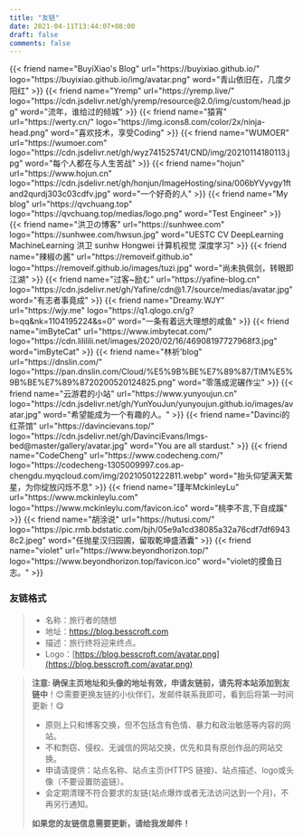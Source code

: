 ```yaml
---
title: "友链"
date: 2021-04-11T13:44:07+08:00
draft: false
comments: false
---
```


<div class="flink" id="article-container">
<div class="friend-list-div" >
{{< friend name="BuyiXiao's Blog" url="https://buyixiao.github.io/" logo="https://buyixiao.github.io/img/avatar.png" word="青山依旧在，几度夕阳红" >}}
{{< friend name="Yremp" url="https://yremp.live/" logo="https://cdn.jsdelivr.net/gh/yremp/resource@2.0/img/custom/head.jpg" word="流年，谁给过的倾城" >}}
{{< friend name="猿宵" url="https://werty.cn/" logo="https://img.icons8.com/color/2x/ninja-head.png" word="喜欢技术，享受Coding" >}}
{{< friend name="WUMOER" url="https://wumoer.com" logo="https://cdn.jsdelivr.net/gh/wyz741525741/CND/img/20210114180113.jpg" word="每个人都在与人生苦战" >}}
{{< friend name="hojun" url="https://www.hojun.cn" logo="https://cdn.jsdelivr.net/gh/honjun/ImageHosting/sina/006bYVyvgy1ftand2qurdj303c03cdfv.jpg" word="一个好奇的人" >}}
{{< friend name="My blog" url="https://qvchuang.top" logo="https://qvchuang.top/medias/logo.png" word="Test Engineer" >}}
{{< friend name="洪卫の博客" url="https://sunhwee.com" logo="https://sunhwee.com/hwsun.jpg" word="UESTC CV DeepLearning MachineLearning 洪卫 sunhw Hongwei 计算机视觉 深度学习" >}}
{{< friend name="辣椒の酱" url="https://removeif.github.io" logo="https://removeif.github.io/images/tuzi.jpg" word="尚未执佩剑，转眼即江湖" >}}
{{< friend name="过客~励む" url="https://yafine-blog.cn" logo="https://cdn.jsdelivr.net/gh/Yafine/cdn@1.7/source/medias/avatar.jpg" word="有志者事竟成" >}}
{{< friend name="Dreamy.WJY" url="https://wjy.me" logo="https://q1.qlogo.cn/g?b=qq&nk=1104195224&s=0" word="一条有着远大理想的咸鱼" >}}
{{< friend name="imByteCat" url="https://www.imbytecat.com/" logo="https://cdn.lililili.net/images/2020/02/16/46908197727968f3.jpg" word="imByteCat" >}}
{{< friend name="林祈'blog" url="https://dnslin.com/" logo="https://pan.dnslin.com/Cloud/%E5%9B%BE%E7%89%87/TIM%E5%9B%BE%E7%89%8720200520124825.png" word="零落成泥碾作尘" >}}
{{< friend name="云游君的小站" url="https://www.yunyoujun.cn" logo="https://cdn.jsdelivr.net/gh/YunYouJun/yunyoujun.github.io/images/avatar.jpg" word="希望能成为一个有趣的人。" >}}
{{< friend name="Davinci的红茶馆" url="https://davincievans.top/" logo="https://cdn.jsdelivr.net/gh/DavinciEvans/Imgs-bed@master/gallery/avatar.jpg" word="You are all stardust." >}}
{{< friend name="CodeCheng" url="https://www.codecheng.com/" logo="https://codecheng-1305009997.cos.ap-chengdu.myqcloud.com/img/20210501222811.webp" word="抬头仰望满天繁星，为你绽放闪烁不息" >}}
{{< friend name="瑾年MckinleyLu" url="https://www.mckinleylu.com" logo="https://www.mckinleylu.com/favicon.ico" word="桃李不言,下自成蹊" >}}
{{< friend name="胡涂说" url="https://hutusi.com/" logo="https://pic.rmb.bdstatic.com/bjh/05e9a1cd38085a32a76cdf7df69438c2.jpeg" word="任抛星汉归园圃，留取乾坤盛酒囊" >}}
{{< friend name="violet" url="https://www.beyondhorizon.top/" logo="https://www.beyondhorizon.top/favicon.ico" word="violet的摸鱼日志。" >}}
</div>
</div>

<h3>友链格式</h3>

> - 名称：旅行者的随想
> - 地址：https://blog.besscroft.com
> - 描述：旅行终将迎来终点。
> - Logo：[https://blog.besscroft.com/avatar.png](https://blog.besscroft.com/avatar.png)

> **注意: 确保主页地址和头像的地址有效，申请友链前，请先将本站添加到友链中**！😊需要更换友链的小伙伴们，发邮件联系我即可，看到后将第一时间更新！😋
>
> - 原则上只和博客交换，但不包括含有色情、暴力和政治敏感等内容的网站。
> - 不和剽窃、侵权、无诚信的网站交换，优先和具有原创作品的网站交换。
> - 申请请提供：站点名称、站点主页(HTTPS 链接)、站点描述、logo或头像（不要设置防盗链）。
> - 会定期清理不符合要求的友链(站点爆炸或者无法访问达到一个月)，不再另行通知。
>
> **如果您的友链信息需要更新，请给我发邮件！**
